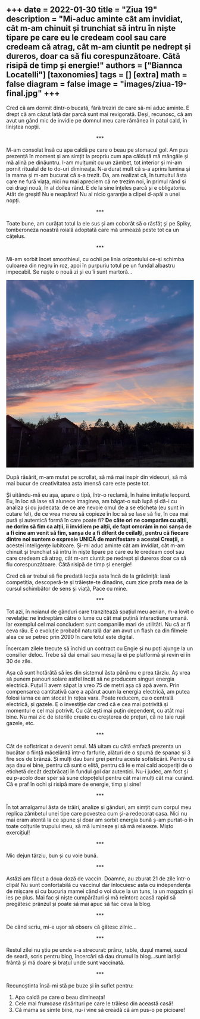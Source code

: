 
+++
date = 2022-01-30
title = "Ziua 19"
description = "Mi-aduc aminte cât am invidiat, cât m-am chinuit și trunchiat să intru în niște tipare pe care eu le credeam cool sau care credeam că atrag, cât m-am ciuntit pe nedrept și dureros, doar ca să fiu corespunzătoare. Câtă risipă de timp și energie!"
authors = ["Biannca Locatelli"]
[taxonomies]
tags = []
[extra]
math = false
diagram = false
image = "images/ziua-19-final.jpg"
+++
---

Cred că am dormit dintr-o bucată, fără treziri de care să-mi aduc aminte. E drept că am căzut lată dar parcă sunt mai revigorată. Deși, recunosc, că am avut un gând mic de invidie pe domnul meu care rămânea în patul cald, în liniștea nopții.

<p style="text-align: center;">***</p>

M-am consolat însă cu apa caldă pe care o beau pe stomacul gol. Am pus prezență în moment și am simțit la propriu cum apa călduță mă mângâie și mă alină pe dinăuntru. I-am mulțumit cu un zâmbet, tot interior și mi-am pornit ritualul de to do-uri dimineața. N-a durat mult că s-a aprins lumina și la mama și m-am bucurat că s-a trezit. Da, am realizat că, în tumultul ăsta care ne fură viața, nici nu mai apreciem că ne trezim noi, în primul rând și cei dragi nouă, în al doilea rând. E de la sine înțeles parcă și e obligatoriu. Atât de greșit! Nu e neapărat! Nu ai nicio garanție a clipei d-apăi a unei nopți.

<p style="text-align: center;">***</p>

Toate bune, am curățat totul la ele sus și am coborât să o răsfăț și pe Spiky, tomberoneza noastră roială adoptată care mă urmează peste tot ca un cățelus.

<p style="text-align: center;">***</p>

Mi-am sorbit încet smoothieul, cu ochii pe linia orizontului ce-și schimba culoarea din negru în roz, apoi în purpuriu totul pe un fundal albastru impecabil. Se naște o nouă zi și eu îi sunt martoră…


<div class="flex justify-center">
  <img src="images/ziua-19.jpeg" />
</div>

După răsărit, m-am mutat pe scrollat, să mă mai inspir din videouri, să mă mai bucur de creativitatea asta imensă care este peste tot.

Și uitându-mă eu așa, apare o tipă, într-o reclamă, în haine imitație leopard. Eu, în loc să lase să alunece imaginea, am băgat-o sub lupă și dă-i cu analiza și cu judecata: de ce are nevoie omul de a se eticheta (eu sunt în cutare fel), de ce vrea mereu să copieze în loc să se lase să fie, în cea mai pură și autentică formă în care poate fi? **De câte ori ne comparăm cu alții, ne dorim să fim ca alții, îi invidiem pe alții, de fapt omorâm în noi sanșa de a fi cine am venit să fim, sanșa de a fi diferit de ceilalți, pentru că fiecare dintre noi suntem o expresie UNICĂ de manifestare a acestei Creații,** a acestei inteligențe iubitoare. Și-mi aduc aminte cât am invidiat, cât m-am chinuit și trunchiat să intru în niște tipare pe care eu le credeam cool sau care credeam că atrag, cât m-am ciuntit pe nedrept și dureros doar ca să fiu corespunzătoare. Câtă risipă de timp și energie!

Cred că ar trebui să fie predată lecția asta încă de la grădiniță: lasă competiția, descoperă-te și trăiește-te dinadins, cum zice profa mea de la cursul schimbător de sens și viață, Pace cu mine.

<p style="text-align: center;">***</p>

Tot azi, în noianul de gânduri care tranzitează spațiul meu aerian, m-a lovit o revelație: ne îndreptăm către o lume cu cât mai puțină interactiune umană. Iar exemplul cel mai concludent sunt companiile mari de utilităti. Nu că ar fi ceva rău. E o evoluție probabil naturală dar am avut un flash ca din filmele alea ce se petrec prin 2090 în care totul este digital.

Încercam zilele trecute să închid un contract cu Engie și nu poți ajunge la un consilier deloc. Trebe să dai email sau mesaj la ei pe platformă și revin ei în 30 de zile.

Așa că sunt hotărâtă să ies din sistemul ăsta până nu e prea târziu. Aș vrea să punem panouri solare astfel încât să ne producem singuri energia electrică. Puțul îl avem săpat la vreo 75 de metri așa că apă avem. Prin compensarea cantitativă care a apărut acum la energia electrică, am putea folosi iarna ce am stocat în rețea vara. Poate reducem, cu o centrală electrică, și gazele. E o investiție dar cred că e cea mai potrivită și momentul e cel mai potrivit. Cu cât ești mai puțin dependent, cu atât mai bine. Nu mai zic de isteriile create cu creșterea de prețuri, că ne taie rușii gazele, etc.

<p style="text-align: center;">***</p>

Cât de sofistricat a devenit omul. Mă uitam cu câtă emfază prezenta un bucătar o ființă măcelărită într-o farfurie, alături de o spumă de spanac și 3 fire sos de brânză. Și mulți dau bani grei pentru aceste sofisticării. Pentru că așa dau ei bine, pentru că sunt o elită, pentru că le e mai cald acoperiți de o etichetă decât dezbrăcați în fundul gol dar autentici. Nu-i judec, am fost și eu p-acolo doar sper să sune clopoțelul pentru cât mai mulți cât mai curând. Că e praf în ochi și risipă mare de energie, timp și sine!

<p style="text-align: center;">***</p>

În tot amalgamul ăsta de trăiri, analize și gânduri, am simțit cum corpul meu replica zâmbetul unei tipe care povestea cum și-a redecorat casa. Nici nu mai eram atentă la ce spune și doar am sorbit energia bună ș-am purtat-o în toate colțurile trupului meu, să mă lumineze și să mă relaxeze. Mișto exercițiul!

<p style="text-align: center;">***</p>

Mic dejun târziu, bun și cu voie bună.

<p style="text-align: center;">***</p>

Astăzi am făcut a doua doză de vaccin. Doamne, au zburat 21 de zile într-o clipă! Nu sunt confortabilă cu vaccinul dar înlocuiesc asta cu independența de mișcare și cu bucuria mamei când o voi duce la un tuns, la un magazin și ies pe plus. Mai fac și niște cumpărături și mă reîntorc acasă rapid să pregătesc prânzul și poate să mai apuc să fac ceva la blog.

<p style="text-align: center;">***</p>

De când scriu, mi-e ușor să observ că gătesc zilnic…

<p style="text-align: center;">***</p>

Restul zilei nu știu pe unde s-a strecurat: prânz, table, dușul mamei, sucul de seară, scris pentru blog, încercări să dau drumul la blog…sunt iarăși frântă și mă doare și brațul unde sunt vaccinată.

<p style="text-align: center;">***</p>

Recunoștinta însă-mi stă pe buze și în suflet pentru:
1. Apa caldă pe care o beau dimineața!
2. Cele mai frumoase răsărituri pe care le trăiesc din această casă!
3. Că mama se simte bine, nu-i vine să creadă că am pus-o pe picioare!
